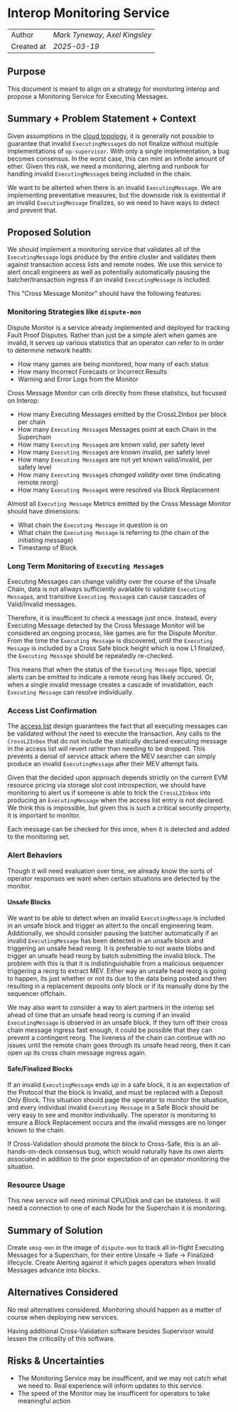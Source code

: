 # Interop Monitoring Service

|                    |                                                    |
| ------------------ | -------------------------------------------------- |
| Author             | _Mark Tyneway, Axel Kingsley_                                     |
| Created at         | _2025-03-19_                                       |

## Purpose

This document is meant to align on a strategy for monitoring interop and propose a
Monitoring Service for Executing Messages.

## Summary + Problem Statement + Context

Given assumptions in the [cloud topology](https://github.com/ethereum-optimism/design-docs/pull/218),
it is generally not possible to guarantee that invalid `ExecutingMessage`s do not finalize without multiple
implementations of `op-supervisor`. With only a single implementation, a bug becomes consensus.
In the worst case, this can mint an infinite amount of ether. Given this risk, we need a monitoring,
alerting and runbook for handling invalid `ExecutingMessage`s being included in the chain.

We want to be alterted when there is an invalid `ExecutingMessage`. We are implementing preventative
measures, but the downside risk is existential if an invalid `ExecutingMessage` finalizes,
so we need to have ways to detect and prevent that.

## Proposed Solution

We should implement a monitoring service that validates all of the `ExecutingMessage` logs
produce by the entire cluster and validates them against transaction access lists
and remote nodes. We use this service to alert oncall engineers as well as potentially automatically
pausing the batcher/transaction ingress if an invalid `ExecutingMessage` is included.

This "Cross Message Monitor" should have the following features:

### Monitoring Strategies like `dispute-mon`

Dispute Monitor is a service already implemented and deployed for tracking Fault Proof Disputes.
Rather than just be a simple alert when games are invalid, it serves up various statistics that an operator
can refer to in order to determine network health:
- How many games are being monitored, how many of each status
- How many Incorrect Forecasts or Incorrect Results
- Warning and Error Logs from the Monitor

Cross Message Monitor can crib directly from these statistics, but focused on Interop:
- How many Executing Messages emitted by the CrossL2Inbox per block per chain
- How many `Executing Message`s Messages point at each Chain in the Superchain
- How many `Executing Message`s are known valid, per safety level
- How many `Executing Message`s are known invalid, per safety level
- How many `Executing Message`s are not yet known valid/invalid, per safety level
- How many `Executing Message`s *changed validity* over time (indicating remote reorg)
- How many `Executing Message`s were resolved via Block Replacement

Almost all `Executing Message` Metrics emitted by the Cross Message Monitor should have dimensions:
- What chain the `Executing Message` in question is on
- What chain the `Executing Message` is referring to (the chain of the initiating message)
- Timestamp of Block

### Long Term Monitoring of `Executing Message`s

Executing Messages can change validity over the course of the Unsafe Chain,
data is not allways sufficiently available to validate `Executing Message`s, and transitive `Executing Message`s can
cause cascades of Valid/Invalid messages.

Therefore, it is insufficent to check a message just once. Instead, every Executing Message
detected by the Cross Message Monitor will be considered an ongoing process, like games are
for the Dispute Monitor. From the time the `Executing Message` is discovered, until the `Executing Message` is included by a
Cross Safe block height which is now L1 finalized, the `Executing Message` should be repeatedly re-checked.

This means that when the status of the `Executing Message` flips, special alerts can be emitted to indicate
a remote reorg has likely occured. Or, when a single invalid message creates a cascade of
invalidation, each `Executing Message` can resolve individually.

### Access List Confirmation

The [access list](https://github.com/ethereum-optimism/design-docs/blob/9e919c5b173fe8fc89949b012f6f70a0bc3247f6/protocol/interop-access-list.md)
design guarantees the fact that all executing messages can be validated without the need to execute the transaction. Any calls to the `CrossL2Inbox`
that do not include the statically declared executing message in the access list will revert rather than needing to be dropped. This prevents
a denial of service attack where the MEV searcher can simply produce an invalid `ExecutingMessage` after their MEV attempt fails.

Given that the decided upon approach depends strictly on the current EVM resource pricing via storage slot cost introspection, we should have
monitoring to alert us if someone is able to trick the `CrossL2Inbox` into producing an `ExecutingMessage` when the access list entry is
not declared. We think this is impossible, but given this is such a critical security property, it is important to monitor.

Each message can be checked for this once, when it is detected and added to the monitoring set.

### Alert Behaviors

Though it will need evaluation over time, we already know the sorts of operator responses we want when certain situations are detected
by the monitor.

#### Unsafe Blocks

We want to be able to detect when an invalid `ExecutingMessage` is included in an unsafe block and trigger an altert to the
oncall engineering team. Additionally, we should consider pausing the batcher automatically if an invalid `ExecutingMessage`
has been detected in an unsafe block and triggering an unsafe head reorg. It is preferable to not waste blobs and trigger
an unsafe head reorg by batch submitting the invalid block. The problem with this is that it is indistinguishable from
a malicious sequencer triggering a reorg to extract MEV. Either way an unsafe head reorg is going to happen, its just whether
or not its due to the data being posted and then resulting in a replacement deposits only block or if its manually done
by the sequencer offchain.

We may also want to consider a way to alert partners in the interop set ahead of time that an unsafe head reorg is coming
if an invalid `ExecutingMessage` is observed in an unsafe block. If they turn off their cross chain message ingress fast enough,
it could be possible that they can prevent a contingent reorg. The liveness of the chain can continue with no issues until the
remote chain goes through its unsafe head reorg, then it can open up its cross chain message ingress again.

#### Safe/Finalized Blocks

If an invalid `ExecutingMessage` ends up in a safe block, it is an expectation of the Protocol that the block is Invalid,
and must be replaced with a Deposit Only Block. This situation should page the operator to monitor the situation, and every
individual invalid `Executing Message` in a Safe Block should be very easy to see and monitor individually. The operator is monitoring
to ensure a Block Replacement occurs and the invalid messges are no longer known to the chain.

If Cross-Validation should promote the block to Cross-Safe, this is an all-hands-on-deck consensus bug, which would naturally
have its own alerts associated in addition to the prior expectation of an operator monitoring the situation.

### Resource Usage

This new service will need minimal CPU/Disk and can be stateless. It will need a connection to one of each Node
for the Superchain it is monitoring.

## Summary of Solution

Create `xmsg-mon` in the image of `dispute-mon` to track all in-flight Executing Messages for a Superchain, for their entire
Unsafe -> Safe -> Finalized lifecycle. Create Alerting against it which pages operators when Invalid Messages advance into blocks.

## Alternatives Considered

No real alternatives considered. Monitoring should happen as a matter of course when deploying new services.

Having additional Cross-Validation software besides Supervisor would lessen the criticality of this software.

## Risks & Uncertainties

- The Monitoring Service may be insufficent, and we may not catch what we need to. Real experience will inform updates to this service.
- The speed of the Monitor may be insufficent for operators to take meaningful action